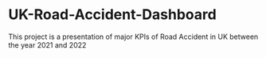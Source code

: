 # UK-Road-Accident-Dashboard
This project is a presentation of major KPIs of Road Accident in UK between the year 2021 and 2022

